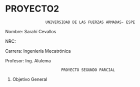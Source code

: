 # PROYECTO2

                      UNIVERSIDAD DE LAS FUERZAS ARMADAS- ESPE

Nombre: Sarahí Cevallos
 
NRC: 

Carrera: Ingeniería Mecatrónica 

Profesor: Ing. Alulema

                             PROYECTO SEGUNDO PARCIAL 

1. Objetivo General

